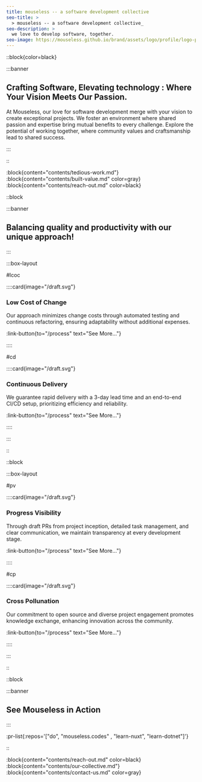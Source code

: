 ```yaml
---
title: mouseless -- a software development collective
seo-title: >
  > mouseless -- a software development collective_
seo-description: >
  we love to develop software, together.
seo-image: https://mouseless.github.io/brand/assets/logo/profile/logo-profile-mark-primary-500px.png
---
```


::block{color=black}

:::banner

## Crafting Software, Elevating technology : Where Your Vision Meets Our Passion.

At Mouseless, our love for software development merge with your vision to
create exceptional projects. We foster an environment where shared passion and
expertise bring mutual benefits to every challenge. Explore the potential of
working together, where community values and craftsmanship lead to shared
success.

:::

::

:block{content="contents/tedious-work.md"}
:block{content="contents/built-value.md" color=gray}
:block{content="contents/reach-out.md" color=black}

::block

:::banner

## Balancing quality and productivity with our unique approach!

:::

:::box-layout

#lcoc

::::card{image="/draft.svg"}

### Low Cost of Change

Our approach minimizes change costs through automated testing and continuous
refactoring, ensuring adaptability without additional expenses.

:link-button{to="/process" text="See More..."}

::::

#cd

::::card{image="/draft.svg"}

### Continuous Delivery

We guarantee rapid delivery with a 3-day lead time and an end-to-end CI/CD
setup, prioritizing efficiency and reliability.

:link-button{to="/process" text="See More..."}

::::

:::

::

::block

:::box-layout

#pv

::::card{image="/draft.svg"}

### Progress Visibility

Through draft PRs from project inception, detailed task management, and clear
communication, we maintain transparency at every development stage.

:link-button{to="/process" text="See More..."}

::::

#cp

::::card{image="/draft.svg"}

### Cross Pollunation

Our commitment to open source and diverse project engagement promotes knowledge
exchange, enhancing innovation across the community.

:link-button{to="/process" text="See More..."}

::::

:::

::

::block

:::banner

## See Mouseless in Action

:::

:pr-list{:repos='["do", "mouseless.codes" , "learn-nuxt", "learn-dotnet"]'}

::

:block{content="contents/reach-out.md" color=black}
:block{content="contents/our-collective.md"}
:block{content="contents/contact-us.md" color=gray}
